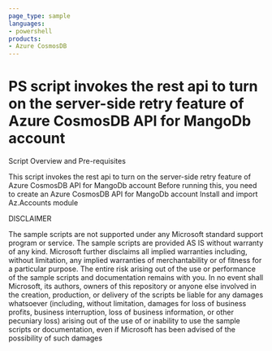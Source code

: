 ```yaml
---
page_type: sample
languages:
- powershell
products:
- Azure CosmosDB
---
```



# PS script invokes the rest api to turn on the server-side retry feature of Azure CosmosDB API for MangoDb account

 Script Overview and Pre-requisites
 
 This script invokes the rest api to turn on the server-side retry feature of Azure CosmosDB API for MangoDb account
 Before running this, you need to create an Azure CosmosDB API for MangoDb account
 Install and import Az.Accounts module

DISCLAIMER

The sample scripts are not supported under any Microsoft standard support program or service. The sample scripts are provided AS IS without warranty of any kind. Microsoft further disclaims all implied warranties including, without limitation, any implied warranties of merchantability or of fitness for a particular purpose. The entire risk arising out of the use or performance of the sample scripts and documentation remains with you. In no event shall Microsoft, its authors, owners of this repository or anyone else involved in the creation, production, or delivery of the scripts be liable for any damages whatsoever (including, 
without limitation, damages for loss of business profits, business interruption, loss of business information, or other pecuniary loss) arising out of the use of or inability to use the sample scripts or documentation, even if Microsoft has been advised of the possibility of such damages 
